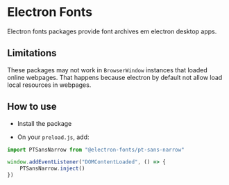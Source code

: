 # Electron Fonts

Electron fonts packages provide font archives em electron desktop apps.

## Limitations

These packages may not work in `BrowserWindow` instances that loaded online webpages. That happens because electron by default not allow load local resources in webpages.

## How to use

* Install the package

* On your `preload.js`, add:

```ts
import PTSansNarrow from "@electron-fonts/pt-sans-narrow"

window.addEventListener("DOMContentLoaded", () => {
    PTSansNarrow.inject()
})
```